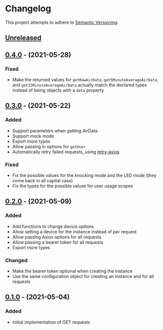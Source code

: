 # Changelog

This project attempts to adhere to [Semantic Versioning](http://semver.org).

## [Unreleased]

## [0.4.0] - (2021-05-28)

### Fixed

- Make the returned values for `getRawAirData`, `get5MinuteAverageAirData`, and
  `get15MinuteAverageAirData` actually match the declared types instead of
  being objects with a `data` property

## [0.3.0] - (2021-05-22)

### Added

- Support parameters when getting AirData
- Support mock mode
- Export more types
- Allow passing in options for `getUser`
- Automatically retry failed requests, using
  [retry-axios](https://github.com/JustinBeckwith/retry-axios)

### Fixed

- Fix the possible values for the knocking mode and the LED mode (they come back
  in all capital case)
- Fix the types for the possible values for user usage scopes

## [0.2.0] - (2021-05-09)

### Added

- Add functions to change device options
- Allow setting a device for the instance instead of per request
- Allow passing Axios options for all requests
- Allow passing a bearer token for all requests
- Export more types

### Changed

- Make the bearer token optional when creating the instance
- Use the same configuration object for creating an instance and for all
  requests

## [0.1.0] - (2021-05-04)

### Added

- Initial implementation of GET requests

[unreleased]: https://github.com/dguo/awair-js/compare/v0.4.0...HEAD
[0.4.0]: https://github.com/dguo/awair-js/compare/v0.3.0...v0.4.0
[0.3.0]: https://github.com/dguo/awair-js/compare/v0.2.0...v0.3.0
[0.2.0]: https://github.com/dguo/awair-js/compare/v0.1.0...v0.2.0
[0.1.0]: https://github.com/dguo/awair-js/releases/tag/v0.1.0
